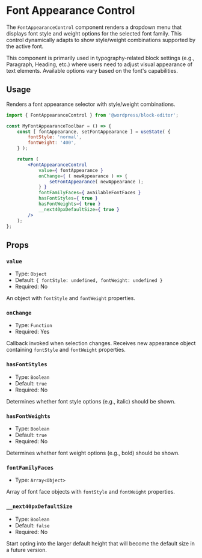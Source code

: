 # Font Appearance Control

The `FontAppearanceControl` component renders a dropdown menu that displays font style and weight options for the selected font family. This control dynamically adapts to show style/weight combinations supported by the active font.

This component is primarily used in typography-related block settings (e.g., Paragraph, Heading, etc.) where users need to adjust visual appearance of text elements. Available options vary based on the font's capabilities.


## Usage

Renders a font appearance selector with style/weight combinations.

```jsx
import { FontAppearanceControl } from '@wordpress/block-editor';

const MyFontAppearanceToolbar = () => {
	const [ fontAppearance, setFontAppearance ] = useState( {
		fontStyle: 'normal',
		fontWeight: '400',
	} );

	return (
		<FontAppearanceControl
			value={ fontAppearance }
			onChange={ ( newAppearance ) => {
				setFontAppearance( newAppearance );
			} }
			fontFamilyFaces={ availableFontFaces }
			hasFontStyles={ true }
			hasFontWeights={ true }
			__next40pxDefaultSize={ true }
		/>
	);
};
```

## Props

### `value`

- Type: `Object`
- Default: `{ fontStyle: undefined, fontWeight: undefined }`
- Required: No

An object with `fontStyle` and `fontWeight` properties.

### `onChange`

- Type: `Function`
- Required: Yes

Callback invoked when selection changes. Receives new appearance object containing `fontStyle` and `fontWeight` properties.

### `hasFontStyles`

- Type: `Boolean`
- Default: `true`
- Required: No

Determines whether font style options (e.g., italic) should be shown.

### `hasFontWeights`

- Type: `Boolean`
- Default: `true`
- Required: No

Determines whether font weight options (e.g., bold) should be shown.

### `fontFamilyFaces`

- Type: `Array<Object>`

Array of font face objects with `fontStyle` and `fontWeight` properties.

### `__next40pxDefaultSize`

- Type: `Boolean`
- Default: `false`
- Required: No

Start opting into the larger default height that will become the default size in a future version.

